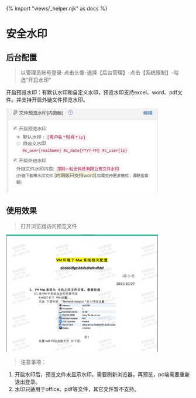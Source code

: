 {% import "views/_helper.njk" as docs %}

# 安全水印

## 后台配置

> 以管理员账号登录-点击头像-选择【后台管理】-点击【系统限制】-勾选"开启水印"

开启预览水印：有默认水印和自定义水印，预览水印支持excel、word、pdf文件。并支持开启外链文件预览水印。

<img src="images/watermark/watermark-1.jpeg" class="img-responsive" alt="">


## 使用效果

> 打开浏览器访问预览文件

<img src="images/watermark/watermark-2.jpeg" class="img-responsive" alt="">

> 注意事项：
1. 开启水印后，预览文件未显示水印，需要刷新浏览器，再预览，pc端需要重新退出登录。
2. 水印只适用于office、pdf等文件，其它文件暂不支持。
